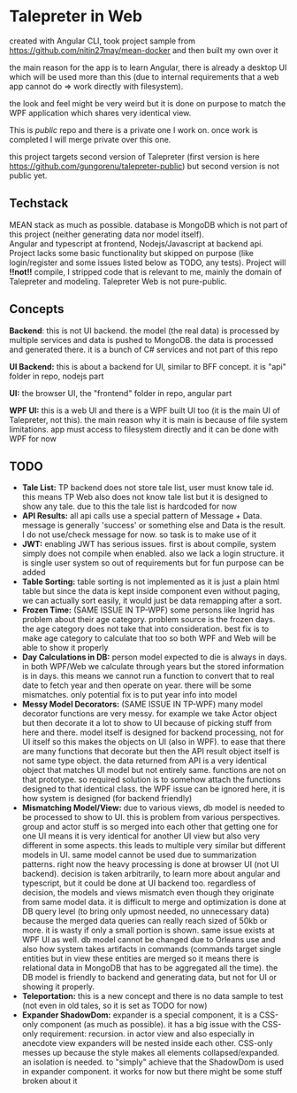 # Talepreter in Web

created with Angular CLI, took project sample from https://github.com/nitin27may/mean-docker and then built my own over it

the main reason for the app is to learn Angular, there is already a desktop UI which will be used more than this (due to internal requirements that a web app cannot do => work directly with filesystem).

the look and feel might be very weird but it is done on purpose to match the WPF application which shares very identical view.

This is *public* repo and there is a private one I work on. once work is completed I will merge private over this one.

this project targets second version of Talepreter (first version is here https://github.com/gungorenu/talepreter-public) but second version is not public yet.

## Techstack

MEAN stack as much as possible. database is MongoDB which is not part of this project (neither generating data nor model itself).  
Angular and typescript at frontend, Nodejs/Javascript at backend api.  
Project lacks some basic functionality but skipped on purpose (like login/register and some issues listed below as TODO, any tests). Project will **!!not!!** compile, I stripped code that is relevant to me, mainly the domain of Talepreter and modeling. Talepreter Web is not pure-public.

## Concepts

**Backend**: this is not UI backend. the model (the real data) is processed by multiple services and data is pushed to MongoDB. the data is processed and generated there. it is a bunch of C# services and not part of this repo  

**UI Backend:** this is about a backend for UI, similar to BFF concept. it is "api" folder in repo, nodejs part  

**UI:** the browser UI, the "frontend" folder in repo, angular part  

**WPF UI:** this is a web UI and there is a WPF built UI too (it is the main UI of Talepreter, not this). the main reason why it is main is because of file system limitations. app must access to filesystem directly and it can be done with WPF for now

## TODO

- **Tale List:** TP backend does not store tale list, user must know tale id. this means TP Web also does not know tale list but it is designed to show any tale. due to this the tale list is hardcoded for now
- **API Results:** all api calls use a special pattern of Message + Data. message is generally 'success' or something else and Data is the result. I do not use/check message for now. so task is to make use of it
- **JWT:** enabling JWT has serious issues. first is about compile, system simply does not compile when enabled. also we lack a login structure. it is single user system so out of requirements but for fun purpose can be added
- **Table Sorting:** table sorting is not implemented as it is just a plain html table but since the data is kept inside component even without paging, we can actually sort easily, it would just be data remapping after a sort.
- **Frozen Time:** (SAME ISSUE IN TP-WPF) some persons like Ingrid has problem about their age category. problem source is the frozen days. the age category does not take that into consideration. best fix is to make age category to calculate that too so both WPF and Web will be able to show it properly
- **Day Calculations in DB:** person model expected to die is always in days. in both WPF/Web we calculate through years but the stored information is in days. this means we cannot run a function to convert that to real date to fetch year and then operate on year. there will be some mismatches. only potential fix is to put year info into model
- **Messy Model Decorators:** (SAME ISSUE IN TP-WPF) many model decorator functions are very messy. for example we take Actor object but then decorate it a lot to show to UI because of picking stuff from here and there. model itself is designed for backend processing, not for UI itself so this makes the objects on UI (also in WPF). to ease that there are many functions that decorate but then the API result object itself is not same type object. the data returned from API is a very identical object that matches UI model but not entirely same. functions are not on that prototype. so required solution is to somehow attach the functions designed to that identical class. the WPF issue can be ignored here, it is how system is designed (for backend friendly)
- **Mismatching Model/View:** due to various views, db model is needed to be processed to show to UI. this is problem from various perspectives. group and actor stuff is so merged into each other that getting one for one UI means it is very identical for another UI view but also very different in some aspects. this leads to multiple very similar but different models in UI. same model cannot be used due to summarization patterns. right now the heavy processing is done at browser UI (not UI backend). decision is taken arbitrarily, to learn more about angular and typescript, but it could be done at UI backend too. regardless of decision, the models and views mismatch even though they originate from same model data. it is difficult to merge and optimization is done at DB query level (to bring only upmost needed, no unnecessary data) because the merged data queries can really reach sized of 50kb or more. it is wasty if only a small portion is shown. same issue exists at WPF UI as well. db model cannot be changed due to Orleans use and also how system takes artifacts in commands (commands target single entities but in view these entities are merged so it means there is relational data in MongoDB that has to be aggregated all the time). the DB model is friendly to backend and generating data, but not for UI or showing it properly.
- **Teleportation:** this is a new concept and there is no data sample to test (not even in old tales, so it is set as TODO for now)
- **Expander ShadowDom:** expander is a special component, it is a CSS-only component (as much as possible). it has a big issue with the CSS-only requirement: recursion. in actor view and also especially in anecdote view expanders will be nested inside each other. CSS-only messes up because the style makes all elements collapsed/expanded. an isolation is needed. to "simply" achieve that the ShadowDom is used in expander component. it works for now but there might be some stuff broken about it

